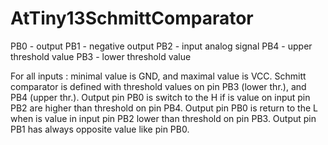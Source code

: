 # AtTiny13SchmittComparator
PB0 - output
PB1 - negative output
PB2 - input analog signal
PB4 - upper threshold value
PB3 - lower threshold value

For all inputs : minimal value is GND, and maximal value is VCC.
Schmitt comparator is defined with threshold values on pin PB3 (lower thr.), and PB4 (upper thr.).
Output pin PB0 is switch to the H if is value on input pin PB2 are higher than threshold on pin PB4.
Output pin PB0 is return to the L when is value in input pin PB2 lower than threshold on pin PB3.
Output pin PB1 has always opposite value like pin PB0.
